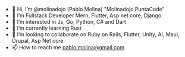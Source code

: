 - 👋 Hi, I’m @molinadojo (Pablo Molina) "Molinadojo PuntaCode"
- 👀 I’m Fullstack Developer Mern, Flutter, Asp net core, Django
- 👀 I’m interested in Js, Go, Python, C# and Dart
- 🌱 I’m currently learning Rust       
- 💞️ I’m looking to collaborate on Ruby on Rails, Flutter, Unity, AI, Maui, Drupal, Asp Net core
- 📫 How to reach me pablo.molina@gmail.com

<!---
molinadojo/molinadojo is a ✨ special ✨ repository because its `README.md` (this file) appears on your GitHub profile.
You can click the Preview link to take a look at your changes.
--->
